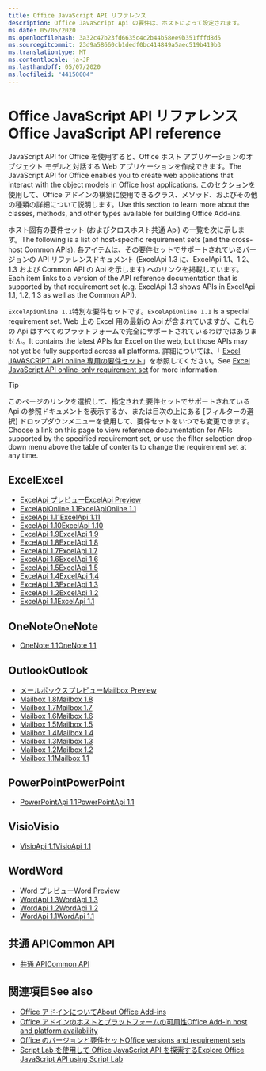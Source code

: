 ```yaml
---
title: Office JavaScript API リファレンス
description: Office JavaScript Api の要件は、ホストによって設定されます。
ms.date: 05/05/2020
ms.openlocfilehash: 3a32c47b23fd6635c4c2b44b58ee9b351fffd8d5
ms.sourcegitcommit: 23d9a58660cb1dedf0bc414849a5aec519b419b3
ms.translationtype: MT
ms.contentlocale: ja-JP
ms.lasthandoff: 05/07/2020
ms.locfileid: "44150004"
---
```

# <a name="office-javascript-api-reference"></a><span data-ttu-id="7ca0f-103">Office JavaScript API リファレンス</span><span class="sxs-lookup"><span data-stu-id="7ca0f-103">Office JavaScript API reference</span></span>

<span data-ttu-id="7ca0f-104">JavaScript API for Office を使用すると、Office ホスト アプリケーションのオブジェクト モデルと対話する Web アプリケーションを作成できます。</span><span class="sxs-lookup"><span data-stu-id="7ca0f-104">The JavaScript API for Office enables you to create web applications that interact with the object models in Office host applications.</span></span> <span data-ttu-id="7ca0f-105">このセクションを使用して、Office アドインの構築に使用できるクラス、メソッド、およびその他の種類の詳細について説明します。</span><span class="sxs-lookup"><span data-stu-id="7ca0f-105">Use this section to learn more about the classes, methods, and other types available for building Office Add-ins.</span></span>

<span data-ttu-id="7ca0f-106">ホスト固有の要件セット (およびクロスホスト共通 Api) の一覧を次に示します。</span><span class="sxs-lookup"><span data-stu-id="7ca0f-106">The following is a list of host-specific requirement sets (and the cross-host Common APIs).</span></span> <span data-ttu-id="7ca0f-107">各アイテムは、その要件セットでサポートされているバージョンの API リファレンスドキュメント (ExcelApi 1.3 に、ExcelApi 1.1、1.2、1.3 および Common API の Api を示します) へのリンクを掲載しています。</span><span class="sxs-lookup"><span data-stu-id="7ca0f-107">Each item links to a version of the API reference documentation that is supported by that requirement set (e.g. ExcelApi 1.3 shows APIs in ExcelApi 1.1, 1.2, 1.3 as well as the Common API).</span></span>

<span data-ttu-id="7ca0f-108">`ExcelApiOnline 1.1`特別な要件セットです。</span><span class="sxs-lookup"><span data-stu-id="7ca0f-108">`ExcelApiOnline 1.1` is a special requirement set.</span></span> <span data-ttu-id="7ca0f-109">Web 上の Excel 用の最新の Api が含まれていますが、これらの Api はすべてのプラットフォームで完全にサポートされているわけではありません。</span><span class="sxs-lookup"><span data-stu-id="7ca0f-109">It contains the latest APIs for Excel on the web, but those APIs may not yet be fully supported across all platforms.</span></span> <span data-ttu-id="7ca0f-110">詳細については、「 [Excel JAVASCRIPT API online 専用の要件セット](/office/dev/add-ins/reference/requirement-sets/excel-api-online-requirement-set)」を参照してください。</span><span class="sxs-lookup"><span data-stu-id="7ca0f-110">See [Excel JavaScript API online-only requirement set](/office/dev/add-ins/reference/requirement-sets/excel-api-online-requirement-set) for more information.</span></span>

> [!TIP]
> <span data-ttu-id="7ca0f-111">このページのリンクを選択して、指定された要件セットでサポートされている Api の参照ドキュメントを表示するか、または目次の上にある [フィルターの選択] ドロップダウンメニューを使用して、要件セットをいつでも変更できます。</span><span class="sxs-lookup"><span data-stu-id="7ca0f-111">Choose a link on this page to view reference documentation for APIs supported by the specified requirement set, or use the filter selection drop-down menu above the table of contents to change the requirement set at any time.</span></span>

## <a name="excel"></a><span data-ttu-id="7ca0f-112">Excel</span><span class="sxs-lookup"><span data-stu-id="7ca0f-112">Excel</span></span>

- [<span data-ttu-id="7ca0f-113">ExcelApi プレビュー</span><span class="sxs-lookup"><span data-stu-id="7ca0f-113">ExcelApi Preview</span></span>](/javascript/api/excel?view=excel-js-preview)
- [<span data-ttu-id="7ca0f-114">ExcelApiOnline 1.1</span><span class="sxs-lookup"><span data-stu-id="7ca0f-114">ExcelApiOnline 1.1</span></span>](/javascript/api/excel?view=excel-js-online)
- [<span data-ttu-id="7ca0f-115">ExcelApi 1.11</span><span class="sxs-lookup"><span data-stu-id="7ca0f-115">ExcelApi 1.11</span></span>](/javascript/api/excel?view=excel-js-1.11)
- [<span data-ttu-id="7ca0f-116">ExcelApi 1.10</span><span class="sxs-lookup"><span data-stu-id="7ca0f-116">ExcelApi 1.10</span></span>](/javascript/api/excel?view=excel-js-1.10)
- [<span data-ttu-id="7ca0f-117">ExcelApi 1.9</span><span class="sxs-lookup"><span data-stu-id="7ca0f-117">ExcelApi 1.9</span></span>](/javascript/api/excel?view=excel-js-1.9)
- [<span data-ttu-id="7ca0f-118">ExcelApi 1.8</span><span class="sxs-lookup"><span data-stu-id="7ca0f-118">ExcelApi 1.8</span></span>](/javascript/api/excel?view=excel-js-1.8)
- [<span data-ttu-id="7ca0f-119">ExcelApi 1.7</span><span class="sxs-lookup"><span data-stu-id="7ca0f-119">ExcelApi 1.7</span></span>](/javascript/api/excel?view=excel-js-1.7)
- [<span data-ttu-id="7ca0f-120">ExcelApi 1.6</span><span class="sxs-lookup"><span data-stu-id="7ca0f-120">ExcelApi 1.6</span></span>](/javascript/api/excel?view=excel-js-1.6)
- [<span data-ttu-id="7ca0f-121">ExcelApi 1.5</span><span class="sxs-lookup"><span data-stu-id="7ca0f-121">ExcelApi 1.5</span></span>](/javascript/api/excel?view=excel-js-1.5)
- [<span data-ttu-id="7ca0f-122">ExcelApi 1.4</span><span class="sxs-lookup"><span data-stu-id="7ca0f-122">ExcelApi 1.4</span></span>](/javascript/api/excel?view=excel-js-1.4)
- [<span data-ttu-id="7ca0f-123">ExcelApi 1.3</span><span class="sxs-lookup"><span data-stu-id="7ca0f-123">ExcelApi 1.3</span></span>](/javascript/api/excel?view=excel-js-1.3)
- [<span data-ttu-id="7ca0f-124">ExcelApi 1.2</span><span class="sxs-lookup"><span data-stu-id="7ca0f-124">ExcelApi 1.2</span></span>](/javascript/api/excel?view=excel-js-1.2)
- [<span data-ttu-id="7ca0f-125">ExcelApi 1.1</span><span class="sxs-lookup"><span data-stu-id="7ca0f-125">ExcelApi 1.1</span></span>](/javascript/api/excel?view=excel-js-1.1)

## <a name="onenote"></a><span data-ttu-id="7ca0f-126">OneNote</span><span class="sxs-lookup"><span data-stu-id="7ca0f-126">OneNote</span></span>

- [<span data-ttu-id="7ca0f-127">OneNote 1.1</span><span class="sxs-lookup"><span data-stu-id="7ca0f-127">OneNote 1.1</span></span>](/javascript/api/onenote?view=onenote-js-1.1)

## <a name="outlook"></a><span data-ttu-id="7ca0f-128">Outlook</span><span class="sxs-lookup"><span data-stu-id="7ca0f-128">Outlook</span></span>

- [<span data-ttu-id="7ca0f-129">メールボックスプレビュー</span><span class="sxs-lookup"><span data-stu-id="7ca0f-129">Mailbox Preview</span></span>](/javascript/api/outlook?view=outlook-js-preview)
- [<span data-ttu-id="7ca0f-130">Mailbox 1.8</span><span class="sxs-lookup"><span data-stu-id="7ca0f-130">Mailbox 1.8</span></span>](/javascript/api/outlook?view=outlook-js-1.8)
- [<span data-ttu-id="7ca0f-131">Mailbox 1.7</span><span class="sxs-lookup"><span data-stu-id="7ca0f-131">Mailbox 1.7</span></span>](/javascript/api/outlook?view=outlook-js-1.7)
- [<span data-ttu-id="7ca0f-132">Mailbox 1.6</span><span class="sxs-lookup"><span data-stu-id="7ca0f-132">Mailbox 1.6</span></span>](/javascript/api/outlook?view=outlook-js-1.6)
- [<span data-ttu-id="7ca0f-133">Mailbox 1.5</span><span class="sxs-lookup"><span data-stu-id="7ca0f-133">Mailbox 1.5</span></span>](/javascript/api/outlook?view=outlook-js-1.5)
- [<span data-ttu-id="7ca0f-134">Mailbox 1.4</span><span class="sxs-lookup"><span data-stu-id="7ca0f-134">Mailbox 1.4</span></span>](/javascript/api/outlook?view=outlook-js-1.4)
- [<span data-ttu-id="7ca0f-135">Mailbox 1.3</span><span class="sxs-lookup"><span data-stu-id="7ca0f-135">Mailbox 1.3</span></span>](/javascript/api/outlook?view=outlook-js-1.3)
- [<span data-ttu-id="7ca0f-136">Mailbox 1.2</span><span class="sxs-lookup"><span data-stu-id="7ca0f-136">Mailbox 1.2</span></span>](/javascript/api/outlook?view=outlook-js-1.2)
- [<span data-ttu-id="7ca0f-137">Mailbox 1.1</span><span class="sxs-lookup"><span data-stu-id="7ca0f-137">Mailbox 1.1</span></span>](/javascript/api/outlook?view=outlook-js-1.1)

## <a name="powerpoint"></a><span data-ttu-id="7ca0f-138">PowerPoint</span><span class="sxs-lookup"><span data-stu-id="7ca0f-138">PowerPoint</span></span>

- [<span data-ttu-id="7ca0f-139">PowerPointApi 1.1</span><span class="sxs-lookup"><span data-stu-id="7ca0f-139">PowerPointApi 1.1</span></span>](/javascript/api/powerpoint?view=powerpoint-js-1.1)

## <a name="visio"></a><span data-ttu-id="7ca0f-140">Visio</span><span class="sxs-lookup"><span data-stu-id="7ca0f-140">Visio</span></span>

- [<span data-ttu-id="7ca0f-141">VisioApi 1.1</span><span class="sxs-lookup"><span data-stu-id="7ca0f-141">VisioApi 1.1</span></span>](/javascript/api/visio?view=visio-js-1.1)

## <a name="word"></a><span data-ttu-id="7ca0f-142">Word</span><span class="sxs-lookup"><span data-stu-id="7ca0f-142">Word</span></span>

- [<span data-ttu-id="7ca0f-143">Word プレビュー</span><span class="sxs-lookup"><span data-stu-id="7ca0f-143">Word Preview</span></span>](/javascript/api/word?view=word-js-preview)
- [<span data-ttu-id="7ca0f-144">WordApi 1.3</span><span class="sxs-lookup"><span data-stu-id="7ca0f-144">WordApi 1.3</span></span>](/javascript/api/word?view=word-js-1.3)
- [<span data-ttu-id="7ca0f-145">WordApi 1.2</span><span class="sxs-lookup"><span data-stu-id="7ca0f-145">WordApi 1.2</span></span>](/javascript/api/word?view=word-js-1.2)
- [<span data-ttu-id="7ca0f-146">WordApi 1.1</span><span class="sxs-lookup"><span data-stu-id="7ca0f-146">WordApi 1.1</span></span>](/javascript/api/word?view=word-js-1.1)

## <a name="common-api"></a><span data-ttu-id="7ca0f-147">共通 API</span><span class="sxs-lookup"><span data-stu-id="7ca0f-147">Common API</span></span>

- [<span data-ttu-id="7ca0f-148">共通 API</span><span class="sxs-lookup"><span data-stu-id="7ca0f-148">Common API</span></span>](/javascript/api/office?view=common-js)

## <a name="see-also"></a><span data-ttu-id="7ca0f-149">関連項目</span><span class="sxs-lookup"><span data-stu-id="7ca0f-149">See also</span></span>

- [<span data-ttu-id="7ca0f-150">Office アドインについて</span><span class="sxs-lookup"><span data-stu-id="7ca0f-150">About Office Add-ins</span></span>](/office/dev/add-ins/overview)
- [<span data-ttu-id="7ca0f-151">Office アドインのホストとプラットフォームの可用性</span><span class="sxs-lookup"><span data-stu-id="7ca0f-151">Office Add-in host and platform availability</span></span>](/office/dev/add-ins/overview/office-add-in-availability)
- [<span data-ttu-id="7ca0f-152">Office のバージョンと要件セット</span><span class="sxs-lookup"><span data-stu-id="7ca0f-152">Office versions and requirement sets</span></span>](/office/dev/add-ins/develop/office-versions-and-requirement-sets)
- [<span data-ttu-id="7ca0f-153">Script Lab を使用して Office JavaScript API を探索する</span><span class="sxs-lookup"><span data-stu-id="7ca0f-153">Explore Office JavaScript API using Script Lab</span></span>](/office/dev/add-ins/overview/explore-with-script-lab)
